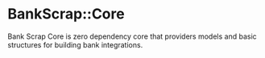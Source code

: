 # BankScrap::Core

Bank Scrap Core is zero dependency core that
providers models and basic structures for building bank integrations.
